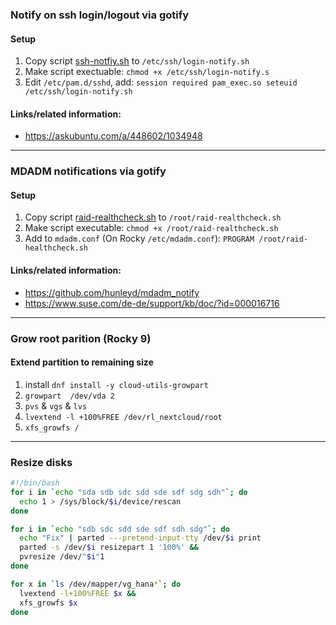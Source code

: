 ### Notify on ssh login/logout via gotify

#### Setup
1) Copy script [ssh-notfiy.sh](./scripts/ssh-notify.sh) to `/etc/ssh/login-notify.sh`
2) Make script exectuable: `chmod +x /etc/ssh/login-notify.s`
3) Edit `/etc/pam.d/sshd`, add: `session required pam_exec.so seteuid /etc/ssh/login-notify.sh`

#### Links/related information:
- https://askubuntu.com/a/448602/1034948

---


### MDADM notifications via gotify

#### Setup
1) Copy script [raid-realthcheck.sh](./scripts/raid-realthcheck.sh) to `/root/raid-realthcheck.sh`
2) Make script executable: `chmod +x /root/raid-realthcheck.sh`
3) Add to `mdadm.conf` (On Rocky `/etc/mdadm.conf`): `PROGRAM /root/raid-healthcheck.sh`

#### Links/related information:
- https://github.com/hunleyd/mdadm_notify
- https://www.suse.com/de-de/support/kb/doc/?id=000016716

----

### Grow root parition (Rocky 9)

#### Extend partition to remaining size
1) install `dnf install -y cloud-utils-growpart`
2) `growpart  /dev/vda 2`
3) `pvs` & `vgs` & `lvs`
4) `lvextend -l +100%FREE /dev/rl_nextcloud/root`
5) `xfs_growfs /`

----

### Resize disks
```sh
#!/bin/bash
for i in `echo "sda sdb sdc sdd sde sdf sdg sdh"`; do
  echo 1 > /sys/block/$i/device/rescan
done

for i in `echo "sdb sdc sdd sde sdf sdh sdg"`; do
  echo "Fix" | parted ---pretend-input-tty /dev/$i print
  parted -s /dev/$i resizepart 1 '100%' &&
  pvresize /dev/"$i"1
done

for x in `ls /dev/mapper/vg_hana*`; do
  lvextend -l+100%FREE $x &&
  xfs_growfs $x
done
```
